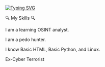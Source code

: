 [![Typing SVG](https://readme-typing-svg.demolab.com?font=viva+allende&pause=1000&color=C40000E5&center=true&vCenter=true&width=435&lines=CHINA)](https://git.io/typing-svg)








🔍 My Skills 🔍

I am a learning OSINT analyst.

I am a pedo hunter.

I know Basic HTML, Basic Python, and Linux.

Ex-Cyber Terrorist



